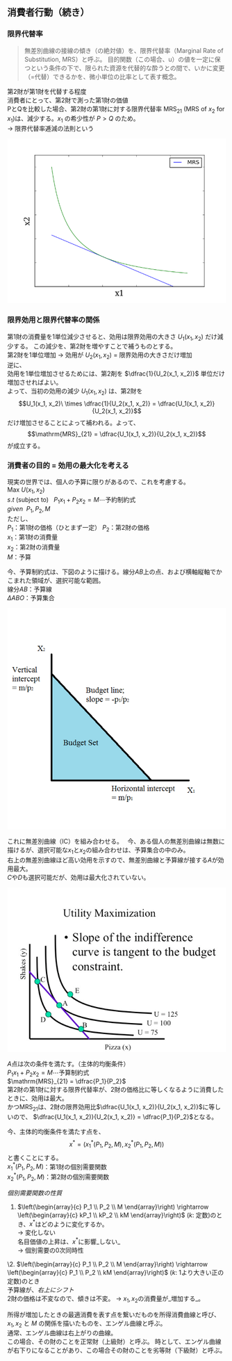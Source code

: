 ## 消費者行動（続き）

### 限界代替率

> 無差別曲線の接線の傾き（の絶対値）を、限界代替率（Marginal Rate of Substitution, MRS）と呼ぶ。
> 目的関数（この場合、u）の値を一定に保つという条件の下で、限られた資源を代替的な酔うとの間で、いかに変更（=代替）できるかを、微小単位の比率として表す概念。

第2財が第1財を代替する程度  
消費者にとって、第2財で測った第1財の価値  
PとQを比較した場合、第2財の第1財に対する限界代替率 $\mathrm{MRS}_{21}$ (MRS of $x_2$ for $x_1$)は、減少する。$x_1$ の希少性が $P > Q$ のため。  
→ 限界代替率逓減の法則という

![限界代替率逓減の法則](img/03/03_01.jpg)

### 限界効用と限界代替率の関係

第1財の消費量を1単位減少させると、効用は限界効用の大きさ $U_1(x_1, x_2)$ だけ減少する。
この減少を、第2財を増やすことで補うものとする。  
第2財を1単位増加 → 効用が $U_2(x_1, x_2)$ = 限界効用の大きさだけ増加  
逆に、  
効用を1単位増加させるためには、第2剤を $\dfrac{1}{U_2(x_1, x_2)}$ 単位だけ増加させればよい。  
よって、当初の効用の減少 $U_1(x_1, x_2)$ は、第2財を
$$U_1(x_1, x_2)\ \times \dfrac{1}{U_2(x_1, x_2)} = \dfrac{U_1(x_1, x_2)}{U_2(x_1, x_2)}$$
だけ増加させることによって補われる。よって、
$$\mathrm{MRS}_{21} = \dfrac{U_1(x_1, x_2)}{U_2(x_1, x_2)}$$
が成立する。

### 消費者の目的 = 効用の最大化を考える

現実の世界では、個人の予算に限りがあるので、これを考慮する。  
$\mathrm{Max}\ U(x_1, x_2)$  
$s.t\ (\mathrm{subject\ to})\ \ \ P_1x_1 + P_2x_2 = M \cdots \mathrm{予約制約式}$  
$given\ \ P_1, P_2, M$  
ただし、  
$P_1$：第1財の価格（ひとまず一定）
$P_2$：第2財の価格  
$x_1$：第1財の消費量  
$x_2$：第2財の消費量  
$M$：予算  

今、予算制約式は、下図のように描ける。線分$AB$上の点、および横軸縦軸でかこまれた領域が、選択可能な範囲。  
線分$AB$：予算線  
$\Delta ABO$：予算集合

![予算線](img/03/03_02.png)

これに無差別曲線（IC）を組み合わせる。　 
今、ある個人の無差別曲線は無数に描けるが、選択可能な$x_1$と$x_2$の組み合わせは、予算集合の中のみ。  
右上の無差別曲線ほど高い効用を示すので、無差別曲線と予算線が接する$A$が効用最大。  
$C$や$D$も選択可能だが、効用は最大化されていない。

![効用最大化](img/03/03_03.jpg)

$A$点は次の条件を満たす。（主体的均衡条件）  
$P_1x_1 + P_2x_2 = M \cdots \mathrm{予算制約式}$  
$\mathrm{MRS}_{21} = \dfrac{P_1}{P_2}$  
第2財の第1財に対する限界代替率が、2財の価格比に等しくなるように消費したときに、効用は最大。  
かつ$\mathrm{MRS}_{21}$は、2財の限界効用比$\dfrac{U_1(x_1, x_2)}{U_2(x_1, x_2)}$に等しいので、
$\dfrac{U_1(x_1, x_2)}{U_2(x_1, x_2)} = \dfrac{P_1}{P_2}$となる。

今、主体的均衡条件を満たす点を、
$$x^* = (x_1^*(P_1, P_2, M), x_2^*(P_1, P_2, M))$$
と書くことにする。  
$x_1^*(P_1, P_2, M)$：第1財の個別需要関数  
$x_2^*(P_1, P_2, M)$：第2財の個別需要関数

_個別需要関数の性質_  
1. $\left(\begin{array}{c} P_1 \\ P_2 \\ M \end{array}\right) \rightarrow \left(\begin{array}{c} kP_1 \\ kP_2 \\ kM \end{array}\right)$ ($k$: 定数)のとき、$x^*$はどのように変化するか。  
→ 変化しない  
名目価値の上昇は、$x^*$に影響_しない_  
→ 個別需要の0次同時性

\2. $\left(\begin{array}{c} P_1 \\ P_2 \\ M \end{array}\right) \rightarrow \left(\begin{array}{c} P_1 \\ P_2 \\ kM \end{array}\right)$ ($k$: 1より大きい正の定数)のとき  
予算線が、_右上にシフト_  
2財の価格は不変なので、傾きは不変。
→ $x_1, x_2$の消費量が_増加する_。

所得が増加したときの最適消費を表す点を繋いだものを所得消費曲線と呼び、$x_1, x_2$ と $M$ の関係を描いたものを、エンゲル曲線と呼ぶ。  
通常、エンゲル曲線は右上がりの曲線。  
この場合、その財のことを正常財（上級財）と呼ぶ。
時として、エンゲル曲線が右下りになることがあり、この場合その財のことを劣等財（下級財）と呼ぶ。



